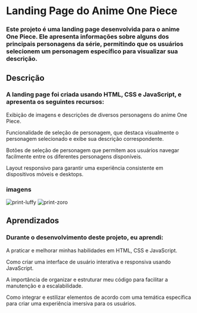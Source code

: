 # Landing Page do Anime One Piece

### Este projeto é uma landing page desenvolvida para o anime One Piece. Ele apresenta informações sobre alguns dos principais personagens da série, permitindo que os usuários selecionem um personagem específico para visualizar sua descrição.

## Descrição
### A landing page foi criada usando HTML, CSS e JavaScript, e apresenta os seguintes recursos:

Exibição de imagens e descrições de diversos personagens do anime One Piece.

Funcionalidade de seleção de personagem, que destaca visualmente o personagem selecionado e exibe sua descrição correspondente.

Botões de seleção de personagem que permitem aos usuários navegar facilmente entre os diferentes personagens disponíveis.

Layout responsivo para garantir uma experiência consistente em dispositivos móveis e desktops.

### imagens
![print-luffy](https://github.com/PedroNunes22/projetoOnePiece/assets/119435629/5ca5ed71-ba81-43f8-b89a-7a121f2e02d3)
![print-zoro](https://github.com/PedroNunes22/projetoOnePiece/assets/119435629/507fc19f-014b-4c7a-be17-82b0dc54ee49)

## Aprendizados
### Durante o desenvolvimento deste projeto, eu aprendi:

A praticar e melhorar minhas habilidades em HTML, CSS e JavaScript.

Como criar uma interface de usuário interativa e responsiva usando JavaScript.

A importância de organizar e estruturar meu código para facilitar a manutenção e a escalabilidade.

Como integrar e estilizar elementos de acordo com uma temática específica para criar uma experiência imersiva para os usuários.
